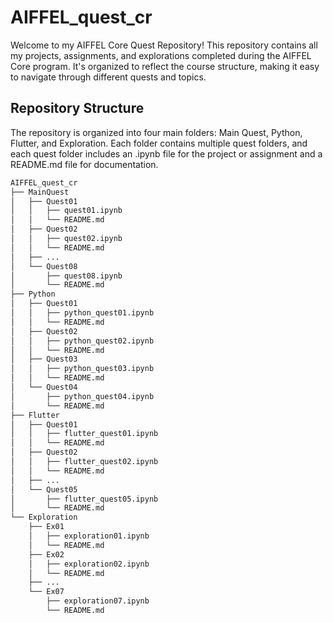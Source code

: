 # AIFFEL_quest_cr
Welcome to my AIFFEL Core Quest Repository! This repository contains all my projects, assignments, and explorations completed during the AIFFEL Core program. It's organized to reflect the course structure, making it easy to navigate through different quests and topics.
## Repository Structure

The repository is organized into four main folders: Main Quest, Python, Flutter, and Exploration. Each folder contains multiple quest folders, and each quest folder includes an .ipynb file for the project or assignment and a README.md file for documentation.

```bash
AIFFEL_quest_cr
├── MainQuest
│   ├── Quest01
│   │   ├── quest01.ipynb
│   │   └── README.md
│   ├── Quest02
│   │   ├── quest02.ipynb
│   │   └── README.md
│   ├── ...
│   └── Quest08
│       ├── quest08.ipynb
│       └── README.md
├── Python
│   ├── Quest01
│   │   ├── python_quest01.ipynb
│   │   └── README.md
│   ├── Quest02
│   │   ├── python_quest02.ipynb
│   │   └── README.md
│   ├── Quest03
│   │   ├── python_quest03.ipynb
│   │   └── README.md
│   └── Quest04
│       ├── python_quest04.ipynb
│       └── README.md
├── Flutter
│   ├── Quest01
│   │   ├── flutter_quest01.ipynb
│   │   └── README.md
│   ├── Quest02
│   │   ├── flutter_quest02.ipynb
│   │   └── README.md
│   ├── ...
│   └── Quest05
│       ├── flutter_quest05.ipynb
│       └── README.md
└── Exploration
    ├── Ex01
    │   ├── exploration01.ipynb
    │   └── README.md
    ├── Ex02
    │   ├── exploration02.ipynb
    │   └── README.md
    ├── ...
    └── Ex07
        ├── exploration07.ipynb
        └── README.md
